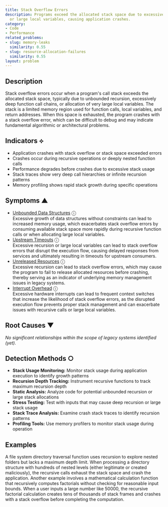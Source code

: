```yaml
---
title: Stack Overflow Errors
description: Programs exceed the allocated stack space due to excessive recursion
  or large local variables, causing application crashes.
category:
- Code
- Performance
related_problems:
- slug: memory-leaks
  similarity: 0.55
- slug: resource-allocation-failures
  similarity: 0.55
layout: problem
---
```


## Description

Stack overflow errors occur when a program's call stack exceeds the allocated stack space, typically due to unbounded recursion, excessively deep function call chains, or allocation of very large local variables. The stack is a limited memory region used for function calls, local variables, and return addresses. When this space is exhausted, the program crashes with a stack overflow error, which can be difficult to debug and may indicate fundamental algorithmic or architectural problems.

## Indicators ⟡

- Application crashes with stack overflow or stack space exceeded errors
- Crashes occur during recursive operations or deeply nested function calls
- Performance degrades before crashes due to excessive stack usage
- Stack traces show very deep call hierarchies or infinite recursion patterns
- Memory profiling shows rapid stack growth during specific operations

## Symptoms ▲
- [Unbounded Data Structures](unbounded-data-structures.md) <span class="info-tooltip" title="Confidence: 0.613, Strength: 0.898">ⓘ</span>
<br/>  Excessive growth of data structures without constraints can lead to increased memory usage, which exacerbates stack overflow errors by consuming available stack space more rapidly during recursive function calls or when allocating large local variables.
- [Upstream Timeouts](upstream-timeouts.md) <span class="info-tooltip" title="Confidence: 0.562, Strength: 0.755">ⓘ</span>
<br/>  Excessive recursion or large local variables can lead to stack overflow errors that disrupt the execution flow, causing delayed responses from services and ultimately resulting in timeouts for upstream consumers.
- [Unreleased Resources](unreleased-resources.md) <span class="info-tooltip" title="Confidence: 0.541, Strength: 0.845">ⓘ</span>
<br/>  Excessive recursion can lead to stack overflow errors, which may cause the program to fail to release allocated resources before crashing, thereby serving as an indicator of underlying memory management issues in legacy systems.
- [Interrupt Overhead](interrupt-overhead.md) <span class="info-tooltip" title="Confidence: 0.321, Strength: 0.732">ⓘ</span>
<br/>  Excessive hardware interrupts can lead to frequent context switches that increase the likelihood of stack overflow errors, as the disrupted execution flow prevents proper stack management and can exacerbate issues with recursive calls or large local variables.

## Root Causes ▼

*No significant relationships within the scope of legacy systems identified (yet).*

## Detection Methods ○

- **Stack Usage Monitoring:** Monitor stack usage during application execution to identify growth patterns
- **Recursion Depth Tracking:** Instrument recursive functions to track maximum recursion depth
- **Static Analysis:** Analyze code for potential unbounded recursion or large stack allocations
- **Stress Testing:** Test with inputs that may cause deep recursion or large stack usage
- **Stack Trace Analysis:** Examine crash stack traces to identify recursion patterns
- **Profiling Tools:** Use memory profilers to monitor stack usage during operation

## Examples

A file system directory traversal function uses recursion to explore nested folders but lacks a maximum depth limit. When processing a directory structure with hundreds of nested levels (either legitimate or created maliciously), the recursive calls exhaust the stack space and crash the application. Another example involves a mathematical calculation function that recursively computes factorials without checking for reasonable input bounds. When a user inputs a large number like 50000, the recursive factorial calculation creates tens of thousands of stack frames and crashes with a stack overflow before completing the computation.
